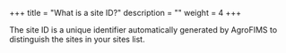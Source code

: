 +++
title = "What is a site ID?"
description = ""
weight = 4
+++

The site ID is a unique identifier automatically generated by AgroFIMS to distinguish the sites in your sites list. 
